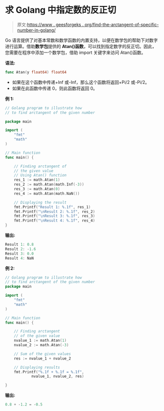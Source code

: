 # 求 Golang 中指定数的反正切

> 原文:[https://www . geesforgeks . org/find-the-arctangent-of-specific-number-in-golang/](https://www.geeksforgeeks.org/finding-the-arctangent-of-specified-number-in-golang/)

Go 语言提供了对基本常数和数学函数的内置支持，以便在数学包的帮助下对数字进行运算。借助**数学包**提供的 **Atan()函数**，可以找到指定数字的反正切。因此，您需要在程序中添加一个数学包，借助 import 关键字来访问 Atan()函数。

**语法:**

```go
func Atan(y float64) float64
```

*   如果在这个函数中传递+Inf 或-Inf，那么这个函数将返回+Pi/2 或-Pi/2。
*   如果在此函数中传递 0，则此函数将返回 0。

**例 1:**

```go
// Golang program to illustrate how
// to find arctangent of the given number

package main

import (
    "fmt"
    "math"
)

// Main function
func main() {

    // Finding arctangent of
    // the given value
    // Using Atan() function
    res_1 := math.Atan(1)
    res_2 := math.Atan(math.Inf(-3))
    res_3 := math.Atan(0)
    res_4 := math.Atan(math.NaN())

    // Displaying the result
    fmt.Printf("Result 1: %.1f", res_1)
    fmt.Printf("\nResult 2: %.1f", res_2)
    fmt.Printf("\nResult 3: %.1f", res_3)
    fmt.Printf("\nResult 4: %.1f", res_4)
}
```

**输出:**

```go
Result 1: 0.8
Result 2: -1.6
Result 3: 0.0
Result 4: NaN

```

**例 2:**

```go
// Golang program to illustrate how
// to find arctangent of the given number
package main

import (
    "fmt"
    "math"
)

// Main function
func main() {

    // Finding arctangent
    // of the given value
    nvalue_1 := math.Atan(1)
    nvalue_2 := math.Atan(-3)

    // Sum of the given values
    res := nvalue_1 + nvalue_2

    // Displaying results
    fmt.Printf("%.1f + %.1f = %.1f", 
            nvalue_1, nvalue_2, res)

}
```

**输出:**

```go
0.8 + -1.2 = -0.5
```